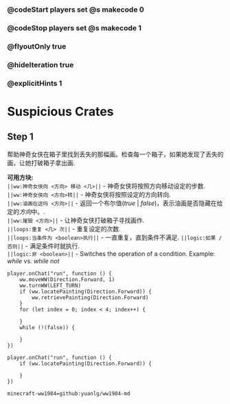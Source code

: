 ### @codeStart players set @s makecode 0
### @codeStop players set @s makecode 1

### @flyoutOnly true
### @hideIteration true 
### @explicitHints 1

# Suspicious Crates

## Step 1
帮助神奇女侠在箱子里找到丢失的那幅画。检查每一个箱子，如果她发现了丢失的画，让她打破箱子拿出画.

**可用方块:**  
``||ww:神奇女侠向 <方向> 移动 <几>||`` - 神奇女侠将按照方向移动设定的步数.  
``||ww:神奇女侠向 <方向>转||`` - 神奇女侠将按照设定的方向转向.  
``||ww:油画在这吗 <方向>||`` - 返回一个布尔值(*true* | *false*)，表示油画是否隐藏在给定的*方向*中。.  
``||ww:摧毁 <方向>||`` - 让神奇女侠打破箱子寻找画作.  
``||loops:重复 <几> 次||`` - 重复设定的次数.  
``||loops:当条件为 <boolean>执行||`` - 一直重复，直到条件不满足. 
``||logic:如果 / 否则||`` - 满足条件时就执行.  
``||logic:非 <boolean>||`` - Switches the operation of a condition. Example: *while <true>* vs. *while not <true>*  


```ghost
player.onChat("run", function () {
    ww.moveWW(Direction.Forward, 1)
    ww.turnWW(LEFT_TURN)
    if (ww.locatePainting(Direction.Forward)) {
        ww.retrievePainting(Direction.Forward)
    }
    for (let index = 0; index < 4; index++) {
        
    }
    while (!(false)) {
        
    }	
})
```
```template
player.onChat("run", function () {
    if (ww.locatePainting(Direction.Forward)) {

    }
})
```
```package
minecraft-ww1984=github:yuanlg/ww1984-md
```
